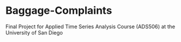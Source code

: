 # Baggage-Complaints
Final Project for Applied Time Series Analysis Course (ADS506) at the University of San Diego
